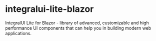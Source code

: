 # integralui-lite-blazor
IntegralUI Lite for Blazor - library of advanced, customizable and high performance UI components that can help you in building modern web applications.
